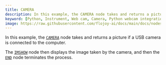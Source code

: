 ```yaml
---
title: CAMERA
description: In this example, the CAMERA node takes and returns a picture if a USB camera is connected to the computer. The IMSHOW node then displays the image taken by the camera, and the END node terminates the process.
keyword: [Python, Instrument, Web cam, Camera, Python webcam integration, Camera instrument in Python, Capture images and videos, Streamline webcam usage, Python-based camera control, Webcam integration techniques, Python image and video capture, Enhance projects with webcam, Accurate media processing, Webcam usage with Python]
image: https://raw.githubusercontent.com/flojoy-ai/docs/main/docs/nodes/INSTRUMENTS/WEB_CAM/CAMERA/examples/EX1/output.jpeg
---  
```


In this example, the [`CAMERA`](https://github.com/flojoy-io/nodes/blob/main/INSTRUMENTS/WEB_CAM/CAMERA/CAMERA.py) node takes and returns a picture if a USB camera is connected to the computer.

The [`IMSHOW`](https://github.com/flojoy-io/nodes/blob/main/VISUALIZERS/PLOTLY/TABLE/TABLE.py) node then displays the image taken by the camera, and then the [`END`](https://github.com/flojoy-io/nodes/blob/main/LOGIC_GATES/TERMINATORS/END/END.py) node terminates the process.

